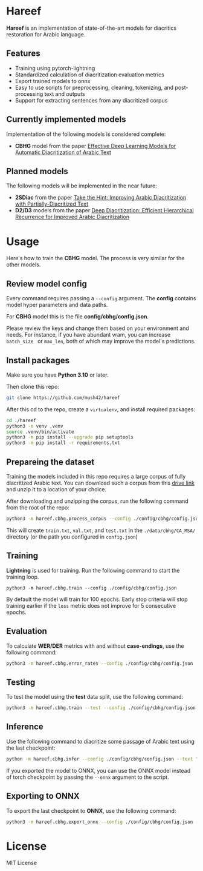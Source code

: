 # Hareef 

**Hareef** is an implementation of state-of-the-art models for diacritics restoration for Arabic language.

## Features

* Training using pytorch-lightning
* Standardized calculation of diacritization evaluation metrics
* Export trained models to onnx
* Easy to use scripts for preprocessing, cleaning, tokenizing, and post-processing text and outputs
* Support for extracting sentences from any diacritized corpus

## Currently implemented models

Implementation of the following models is considered complete:

-  **CBHG** model from the paper [Effective Deep Learning Models for Automatic Diacritization of Arabic Text](https://ieeexplore.ieee.org/document/9274427)

## Planned models

The following models will be implemented in the near future:

- **2SDiac** from the paper [Take the Hint: Improving Arabic Diacritization with Partially-Diacritized Text](https://arxiv.org/abs/2306.03557)
- **D2/D3** models  from the paper [Deep Diacritization: Efficient Hierarchical Recurrence for Improved Arabic Diacritization](https://arxiv.org/abs/2011.00538)


# Usage

Here's how to train the **CBHG** model. The process is very similar for the other models.

## Review model config

Every command requires passing a `--config` argument. The **config** contains model hyper parameters and data paths.

For **CBHG** model this is the file **config/cbhg/config.json**.

Please review the keys and change them based on your environment and needs. For instance, if you have abundant vram, you can increase `batch_size ` or `max_len`, both of which may improve the model's predictions.


## Install packages

Make sure you have **Python 3.10** or later.

Then clone this repo:

```bash
git clone https://github.com/mush42/hareef
```

After this  cd to the repo, create a `virtualenv`, and install required packages:

```bash
cd ./hareef
python3 -m venv .venv
source .venv/bin/activate
python3 -m pip install --upgrade pip setuptools
python3 -m pip install -r requirements.txt
```

## Prepareing the dataset

Training the models included in this repo requires a large corpus of fully diacritized Arabic text. You can download such a corpus from this [drive link](https://drive.google.com/file/d/1shhIEKc2FITVorSX26cmN9dPkKkYxI48/view?usp=sharing) and unzip it to a location of your choice.

After downloading and unzipping the corpus, run the following command from the root of the repo:

```bash
python3 -m hareef.cbhg.process_corpus --config ./config/cbhg/config.json --validate [/path/to/extracted/arabic-diacritization-corpus.txt]
```

This will create `train.txt`, `val.txt`, and `test.txt` in the `./data/cbhg/CA_MSA/` directory (or the path you configured in `config.json`)

## Training

**Lightning** is used for training. Run the following command to start the training loop.

```
python3 -m hareef.cbhg.train --config ./config/cbhg/config.json
```

By default the model will train for 100 epochs. Early stop criteria  will stop training earlier if the `loss` metric does not improve for 5 consecutive epochs.


## Evaluation

To calculate **WER/DER** metrics with and without **case-endings**, use the following command:

```bash
python3 -m hareef.cbhg.error_rates --config ./config/cbhg/config.json
``` 

## Testing

To test the model using the **test** data split, use the following command:

```bash
python3 -m hareef.cbhg.train --test --config ./config/cbhg/config.json
```


## Inference

Use the following command to diacritize some passage of Arabic text using the last checkpoint:

```bash
python -m hareef.cbhg.infer --config ./config/cbhg/config.json --text "الجو جميل، والهواء عليل."
```

If you exported the model to ONNX, you can use the ONNX model instead of torch checkpoint by passing the `--onnx` argument to the script.


## Exporting to ONNX

To export the last checkpoint to **ONNX**, use the following command:

```bash
python3 -m hareef.cbhg.export_onnx --config ./config/cbhg/config.json --output ./model.onnx
```


# License

MIT License
